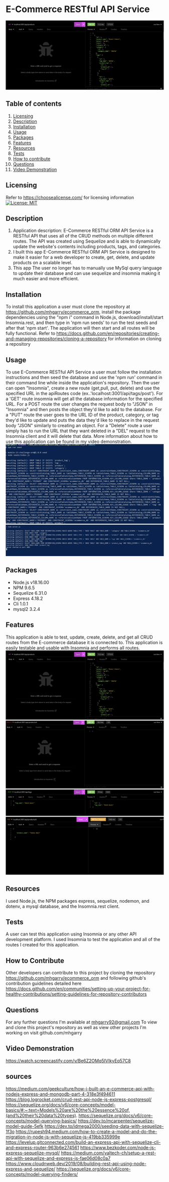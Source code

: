 # E-Commerce RESTful API Service
![GET ALL][GET ALL]

## Table of contents
1. [Licensing](#licensing)
2. [Description](#description)
3. [Installation](#installation)
4. [Usage](#usage)
5. [Packages](#packages)
6. [Features](#features)
7. [Resources](#resources)
8. [Tests](#tests)
9. [How to contribute](#how-to-contribute)
10. [Questions](#questions)
11. [Video Demonstration](#video-demonstration)
## Licensing

Refer to <https://choosealicense.com/> for licensing information
[![License: MIT](https://img.shields.io/badge/License-MIT-yellow.svg)](https://opensource.org/licenses/MIT)

## Description

1. Application description: E-Commerce RESTful ORM API Service is a RESTful API that uses all of the CRUD methods on multiple different routes. The API was created using Sequelize and is able to dynamically update the website's contents including products, tags, and categories.
2. I built this app E-Commerce RESTful ORM API Service is designed to make it easier for a web developer to create, get, delete, and update products on a scalable level. 
3. This app The user no longer has to manually use MySql query language to update their database and can use sequelize and insomnia making it much easier and more efficient.

## Installation

To install this application a user must clone the repository at https://github.com/mhgarry/ecommerce_orm, install the package dependencies using the "npm i" command in Node.js, download/install/start Insomnia.rest, and then type in 'npm run seeds' to run the test seeds and after that 'npm start'. The application will then start and all routes will be fully functional.
 Refer to https://docs.github.com/en/repositories/creating-and-managing-repositories/cloning-a-repository for information on cloning a repository

## Usage
To use E-Commerce RESTful API Service a user must follow the installation instructions and then seed the database and use the 'npm run' command in their command line while inside the application's repository. Then the user can open "Insomnia", create a new route (get,pull, put, delete) and use the specified URL in the apiRoutes code (ex..'localhost:3001/api/tags/post'). For a 'GET' route insomnia will get all the database information for the specified URL. For a POST route the user changes the request body to "JSON" in "Insomnia" and then posts the object they'd like to add to the database. For a "PUT" route the user goes to the URL ID of the product, category, or tag they'd like to update and puts the data they'd like to replace in the request body "JSON" similarly to creating an object. For a "Delete" route a user simply has to run the URL that they want deleted in a "DEL" request to the Insomnia client and it will delete that data. More information about how to use this application can be found in my video demonstration.
![Seed][seed]
![Start Server][Start Server]

## Packages
- Node.js v18.16.00 
- NPM 9.6.5
- Sequelize 6.31.0
- Express 4.18.2
- Cli 1.0.1
- mysql2 3.2.4 


## Features

This application is able to test, update, create, delete, and get all CRUD routes from the E-commerce database it is connected to. This application is easily testable and usable with Insomnia and  performs all routes.
![GET][GET]
![Delete][Delete]
![POST][Post]
![PUT][PUT]
## Resources

I used Node.js, the NPM packages express, sequelize, nodemon, and dotenv, a mysql database, and the Insomnia.rest client.

## Tests
A user can test this application using Insomnia or any other API development platform. I used Insomnia to test the application and all of the routes I created for this application. 

## How to Contribute

Other developers can contribute to this project by cloning the repository https://github.com/mhgarry/ecommerce_orm and following github's contribution guidelines detailed here https://docs.github.com/en/communities/setting-up-your-project-for-healthy-contributions/setting-guidelines-for-repository-contributors
## Questions

For any further questions I'm available at mhgarry92@gmail.com
To view and clone this project's repository as well as view other projects I'm working on visit github.com/mhgarry
## Video Demonstration
https://watch.screencastify.com/v/Be6Z2OMq5IVIkyEq57C8

## sources
https://medium.com/geekculture/how-i-built-an-e-commerce-api-with-nodejs-express-and-mongodb-part-4-318e3f494611
https://blog.logrocket.com/crud-rest-api-node-js-express-postgresql/
https://sequelize.org/docs/v6/core-concepts/model-basics/#:~:text=Models%20are%20the%20essence%20of,(and%20their%20data%20types).
https://sequelize.org/docs/v6/core-concepts/model-querying-basics/
https://dev.to/mcarpenter/sequelize-model-guide-5efk
https://dev.to/idmega2000/seeding-data-with-sequelize-1f3o
https://rupesh94.medium.com/how-to-create-a-model-and-do-the-migration-in-node-js-with-sequelize-js-419bb335999e
https://levelup.gitconnected.com/build-an-express-api-with-sequelize-cli-and-express-router-963b6e274561
https://www.bezkoder.com/node-js-express-sequelize-mysql/
https://medium.com/valtech-ch/setup-a-rest-api-with-sequelize-and-express-js-fae06d08c0a7
https://www.cloudnweb.dev/2019/08/building-rest-api-using-node-express-and-sequelize/
https://sequelize.org/docs/v6/core-concepts/model-querying-finders/


[seed]: images/database_seeding.png
[GET ALL]: images/get_all.png
[Start Server]: images/start_server.png
[GET]: images/get_all.png
[Delete]: images/delete.png
[Post]: images/post_request.png
[PUT]: images/put_request.png
